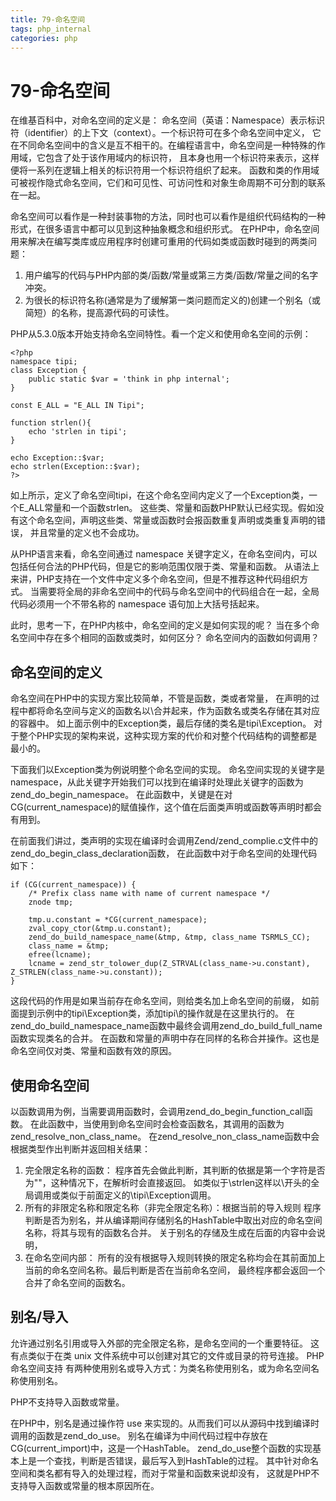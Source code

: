 ```yaml
---
title: 79-命名空间
tags: php_internal
categories: php
---
```


# 79-命名空间
在维基百科中，对命名空间的定义是： 命名空间（英语：Namespace）表示标识符（identifier）的上下文（context）。一个标识符可在多个命名空间中定义， 它在不同命名空间中的含义是互不相干的。在编程语言中，命名空间是一种特殊的作用域，它包含了处于该作用域内的标识符， 且本身也用一个标识符来表示，这样便将一系列在逻辑上相关的标识符用一个标识符组织了起来。 函数和类的作用域可被视作隐式命名空间，它们和可见性、可访问性和对象生命周期不可分割的联系在一起。

命名空间可以看作是一种封装事物的方法，同时也可以看作是组织代码结构的一种形式，在很多语言中都可以见到这种抽象概念和组织形式。 在PHP中，命名空间用来解决在编写类库或应用程序时创建可重用的代码如类或函数时碰到的两类问题：

1. 用户编写的代码与PHP内部的类/函数/常量或第三方类/函数/常量之间的名字冲突。
2. 为很长的标识符名称(通常是为了缓解第一类问题而定义的)创建一个别名（或简短）的名称，提高源代码的可读性。

PHP从5.3.0版本开始支持命名空间特性。看一个定义和使用命名空间的示例：

    <?php
    namespace tipi;
    class Exception {
        public static $var = 'think in php internal';
    }

    const E_ALL = "E_ALL IN Tipi";

    function strlen(){
        echo 'strlen in tipi';
    }

    echo Exception::$var;
    echo strlen(Exception::$var);
    ?>

如上所示，定义了命名空间tipi，在这个命名空间内定义了一个Exception类，一个E_ALL常量和一个函数strlen。 这些类、常量和函数PHP默认已经实现。假如没有这个命名空间，声明这些类、常量或函数时会报函数重复声明或类重复声明的错误， 并且常量的定义也不会成功。

从PHP语言来看，命名空间通过 namespace 关键字定义，在命名空间内，可以包括任何合法的PHP代码，但是它的影响范围仅限于类、常量和函数。 从语法上来讲，PHP支持在一个文件中定义多个命名空间，但是不推荐这种代码组织方式。 当需要将全局的非命名空间中的代码与命名空间中的代码组合在一起，全局代码必须用一个不带名称的 namespace 语句加上大括号括起来。

此时，思考一下，在PHP内核中，命名空间的定义是如何实现的呢？ 当在多个命名空间中存在多个相同的函数或类时，如何区分？ 命名空间内的函数如何调用？
## 命名空间的定义

命名空间在PHP中的实现方案比较简单，不管是函数，类或者常量， 在声明的过程中都将命名空间与定义的函数名以\合并起来，作为函数名或类名存储在其对应的容器中。 如上面示例中的Exception类，最后存储的类名是tipi\Exception。 对于整个PHP实现的架构来说，这种实现方案的代价和对整个代码结构的调整都是最小的。

下面我们以Exception类为例说明整个命名空间的实现。 命名空间实现的关键字是namespace，从此关键字开始我们可以找到在编译时处理此关键字的函数为 zend_do_begin_namespace。 在此函数中，关键是在对CG(current_namespace)的赋值操作，这个值在后面类声明或函数等声明时都会有用到。

在前面我们讲过，类声明的实现在编译时会调用Zend/zend_complie.c文件中的zend_do_begin_class_declaration函数， 在此函数中对于命名空间的处理代码如下：

    if (CG(current_namespace)) {
        /* Prefix class name with name of current namespace */
        znode tmp;

        tmp.u.constant = *CG(current_namespace);
        zval_copy_ctor(&tmp.u.constant);
        zend_do_build_namespace_name(&tmp, &tmp, class_name TSRMLS_CC);
        class_name = &tmp;
        efree(lcname);
        lcname = zend_str_tolower_dup(Z_STRVAL(class_name->u.constant), Z_STRLEN(class_name->u.constant));
    }

这段代码的作用是如果当前存在命名空间，则给类名加上命名空间的前缀， 如前面提到示例中的tipi\Exception类，添加tipi\的操作就是在这里执行的。 在zend_do_build_namespace_name函数中最终会调用zend_do_build_full_name函数实现类名的合并。 在函数和常量的声明中存在同样的名称合并操作。这也是命名空间仅对类、常量和函数有效的原因。
## 使用命名空间

以函数调用为例，当需要调用函数时，会调用zend_do_begin_function_call函数。 在此函数中，当使用到命名空间时会检查函数名，其调用的函数为zend_resolve_non_class_name。 在zend_resolve_non_class_name函数中会根据类型作出判断并返回相关结果：

1. 完全限定名称的函数： 程序首先会做此判断，其判断的依据是第一个字符是否为"\"，这种情况下，在解析时会直接返回。 如类似于\strlen这样以\开头的全局调用或类似于前面定义的\tipi\Exception调用。
2. 所有的非限定名称和限定名称（非完全限定名称）：根据当前的导入规则 程序判断是否为别名，并从编译期间存储别名的HashTable中取出对应的命名空间名称，将其与现有的函数名合并。 关于别名的存储及生成在后面的内容中会说明，
3. 在命名空间内部： 所有的没有根据导入规则转换的限定名称均会在其前面加上当前的命名空间名称。最后判断是否在当前命名空间， 最终程序都会返回一个合并了命名空间的函数名。

## 别名/导入

允许通过别名引用或导入外部的完全限定名称，是命名空间的一个重要特征。 这有点类似于在类 unix 文件系统中可以创建对其它的文件或目录的符号连接。 PHP 命名空间支持 有两种使用别名或导入方式：为类名称使用别名，或为命名空间名称使用别名。

PHP不支持导入函数或常量。

在PHP中，别名是通过操作符 use 来实现的。从而我们可以从源码中找到编译时调用的函数是zend_do_use。 别名在编译为中间代码过程中存放在CG(current_import)中，这是一个HashTable。 zend_do_use整个函数的实现基本上是一个查找，判断是否错误，最后写入到HashTable的过程。 其中针对命名空间和类名都有导入的处理过程，而对于常量和函数来说却没有， 这就是PHP不支持导入函数或常量的根本原因所在。

